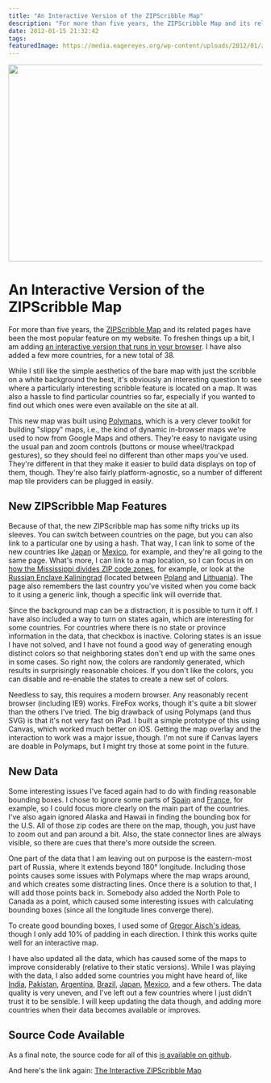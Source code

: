```yaml
---
title: "An Interactive Version of the ZIPScribble Map"
description: "For more than five years, the ZIPScribble Map and its related pages have been the most popular feature on my website. To freshen things up a bit, I am adding an interactive version that runs in your browser. I have also added a few more countries, for a new total of 38."
date: 2012-01-15 21:32:42
tags: 
featuredImage: https://media.eagereyes.org/wp-content/uploads/2012/01/zipscribble-us-interactive.png
---
```


<p align="center"><img class="alignnone size-full wp-image-1624" title="ZIPScribble Map, interactive version" src="https://media.eagereyes.org/wp-content/uploads/2012/01/zipscribble-us-interactive.png" alt="" width="600" height="390" /></p>

# An Interactive Version of the ZIPScribble Map

For more than five years, the <a href="/zipscribble-maps">ZIPScribble Map</a> and its related pages have been the most popular feature on my website. To freshen things up a bit, I am adding <a href="/zipscribble-maps/interactive-zipscribble-map">an interactive version that runs in your browser</a>. I have also added a few more countries, for a new total of 38.

While I still like the simple aesthetics of the bare map with just the scribble on a white background the best, it's obviously an interesting question to see where a particularly interesting scribble feature is located on a map. It was also a hassle to find particular countries so far, especially if you wanted to find out which ones were even available on the site at all.

This new map was built using <a href="http://polymaps.org/">Polymaps</a>, which is a very clever toolkit for building "slippy" maps, i.e., the kind of dynamic in-browser maps we're used to now from Google Maps and others. They're easy to navigate using the usual pan and zoom controls (buttons or mouse wheel/trackpad gestures), so they should feel no different than other maps you've used. They're different in that they make it easier to build data displays on top of them, though. They're also fairly platform-agnostic, so a number of different map tile providers can be plugged in easily.

## New ZIPScribble Map Features

Because of that, the new ZIPScribble map has some nifty tricks up its sleeves. You can switch between countries on the page, but you can also link to a particular one by using a hash. That way, I can link to some of the new countries like <a title="ZIPScribble Map Japan" href="/zipscribble-maps/interactive-zipscribble-map#JP">Japan</a> or <a title="ZIPScribble Map Mexico" href="/zipscribble-maps/interactive-zipscribble-map#MX">Mexico</a>, for example, and they're all going to the same page. What's more, I can link to a map location, so I can focus in on <a title="ZIPScribble Map United States" href="/zipscribble-maps/interactive-zipscribble-map#US/7.58/34.881/-90.041">how the Mississippi divides ZIP code zones</a>, for example, or look at the <a title="ZIPScribble Map Russia, Kaliningrad Oblast" href="/zipscribble-maps/interactive-zipscribble-map#RU/5.64/55.342/26.651">Russian Enclave Kaliningrad</a> (located between <a title="ZIPScribble Map Poland" href="/zipscribble-maps/interactive-zipscribble-map#PL">Poland</a> and <a title="ZIPScribble Map Lithuania" href="/zipscribble-maps/interactive-zipscribble-map#LT">Lithuania</a>). The page also remembers the last country you've visited when you come back to it using a generic link, though a specific link will override that.

Since the background map can be a distraction, it is possible to turn it off. I have also included a way to turn on states again, which are interesting for some countries. For countries where there is no state or province information in the data, that checkbox is inactive. Coloring states is an issue I have not solved, and I have not found a good way of generating enough distinct colors so that neighboring states don't end up with the same ones in some cases. So right now, the colors are randomly generated, which results in surprisingly reasonable choices. If you don't like the colors, you can disable and re-enable the states to create a new set of colors.

Needless to say, this requires a modern browser. Any reasonably recent browser (including IE9) works. FireFox works, though it's quite a bit slower than the others I've tried. The big drawback of using Polymaps (and thus SVG) is that it's not very fast on iPad. I built a simple prototype of this using Canvas, which worked much better on iOS. Getting the map overlay and the interaction to work was a major issue, though. I'm not sure if Canvas layers are doable in Polymaps, but I might try those at some point in the future.

## New Data

Some interesting issues I've faced again had to do with finding reasonable bounding boxes. I chose to ignore some parts of <a title="ZIPScribble Map Spain" href="/zipscribble-maps/interactive-zipscribble-map#ES">Spain</a> and <a title="ZIPScribble Map France" href="/zipscribble-maps/interactive-zipscribble-map#FR">France</a>, for example, so I could focus more clearly on the main part of the countries. I've also again ignored Alaska and Hawaii in finding the bounding box for the U.S. All of those zip codes are there on the map, though, you just have to zoom out and pan around a bit. Also, the state connector lines are always visible, so there are cues that there's more outside the screen.

One part of the data that I am leaving out on purpose is the eastern-most part of Russia, where it extends beyond 180° longitude. Including those points causes some issues with Polymaps where the map wraps around, and which creates some distracting lines. Once there is a solution to that, I will add those points back in. Somebody also added the North Pole to Canada as a point, which caused some interesting issues with calculating bounding boxes (since all the longitude lines converge there).

To create good bounding boxes, I used some of <a href="http://vis4.net/blog/posts/rendering_country_maps/">Gregor Aisch's ideas</a>, though I only add 10% of padding in each direction. I think this works quite well for an interactive map.

I have also updated all the data, which has caused some of the maps to improve considerably (relative to their static versions). While I was playing with the data, I also added some countries you might have heard of, like <a title="ZIPScribble Map India" href="/zipscribble-maps/interactive-zipscribble-map#IN">India</a>, <a title="ZIPScribble Map Pakistan" href="/zipscribble-maps/interactive-zipscribble-map#PK">Pakistan</a>, <a title="ZIPScribble Map AR" href="/zipscribble-maps/interactive-zipscribble-map#AR">Argentina</a>, <a title="ZIPScribble Map Brazil" href="/zipscribble-maps/interactive-zipscribble-map#BR">Brazil</a>, <a title="ZIPScribble Map Japan" href="/zipscribble-maps/interactive-zipscribble-map#JP">Japan</a>, <a title="ZIPScribble Map Mexico" href="/zipscribble-maps/interactive-zipscribble-map#MX">Mexico</a>, and a few others. The data quality is very uneven, and I've left out a few countries where I just didn't trust it to be sensible. I will keep updating the data though, and adding more countries when their data becomes available or improves.

## Source Code Available

As a final note, the source code for all of this <a href="https://github.com/eagereyes/zipscribble">is available on github</a>.

And here's the link again: <a href="/zipscribble-maps/interactive-zipscribble-map">The Interactive ZIPScribble Map</a>


<PostedBy />


